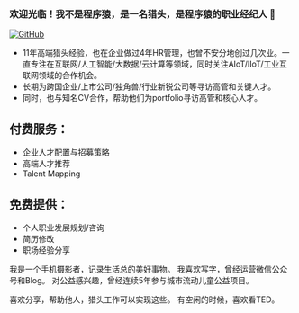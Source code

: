 ### 欢迎光临！我不是程序猿，是一名猎头，是程序猿的职业经纪人 👋

[![GitHub](https://img.shields.io/badge/dynamic/json?logo=github&label=GitHub&labelColor=495867&color=495867&query=%24.data.totalSubs&url=https%3A%2F%2Fapi.spencerwoo.com%2Fsubstats%2F%3Fsource%3Dgithub%26queryKey%3Dhayschan&style=flat-square)](https://github.com/ichris007)

- 11年高端猎头经验，也在企业做过4年HR管理，也曾不安分地创过几次业。一直专注在互联网/人工智能/大数据/云计算等领域，同时关注AIoT/IIoT/工业互联网领域的合作机会。
- 长期为跨国企业/上市公司/独角兽/行业新锐公司等寻访高管和关键人才。
- 同时，也与知名CV合作，帮助他们为portfolio寻访高管和核心人才。

## 付费服务：
- 企业人才配置与招募策略
- 高端人才推荐
- Talent Mapping

## 免费提供：
- 个人职业发展规划/咨询
- 简历修改
- 职场经验分享

我是一个手机摄影者，记录生活总的美好事物。
我喜欢写字，曾经运营微信公众号和Blog。
对公益感兴趣，曾经连续5年参与城市流动儿童公益项目。 

喜欢分享，帮助他人，猎头工作可以实现这些。
有空闲的时候，喜欢看TED。

